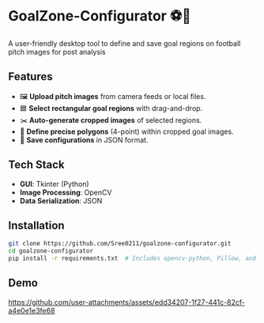 # GoalZone-Configurator ⚽🎯
A user-friendly desktop tool to define and save goal regions on football pitch images for post analysis

## **Features**  
- 🖼️ **Upload pitch images** from camera feeds or local files.  
- 🟦 **Select rectangular goal regions** with drag-and-drop.  
- ✂️ **Auto-generate cropped images** of selected regions.  
- 🔳 **Define precise polygons** (4-point) within cropped goal images.  
- 📁 **Save configurations** in JSON format.  

## **Tech Stack**  
- **GUI**: Tkinter (Python)  
- **Image Processing**: OpenCV  
- **Data Serialization**: JSON  

## **Installation**  
```bash
git clone https://github.com/Sree0211/goalzone-configurator.git
cd goalzone-configurator
pip install -r requirements.txt  # Includes opencv-python, Pillow, and tkinter
```

## Demo
https://github.com/user-attachments/assets/edd34207-1f27-441c-82cf-a4e0e1e3fe68
